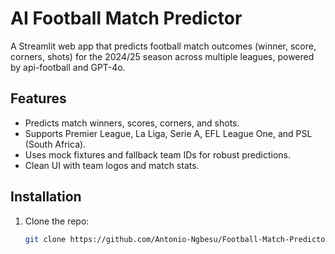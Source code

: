 # AI Football Match Predictor

A Streamlit web app that predicts football match outcomes (winner, score, corners, shots) for the 2024/25 season across multiple leagues, powered by api-football and GPT-4o.

## Features
- Predicts match winners, scores, corners, and shots.
- Supports Premier League, La Liga, Serie A, EFL League One, and PSL (South Africa).
- Uses mock fixtures and fallback team IDs for robust predictions.
- Clean UI with team logos and match stats.

## Installation
1. Clone the repo:
   ```bash
   git clone https://github.com/Antonio-Ngbesu/Football-Match-Predictor.git
